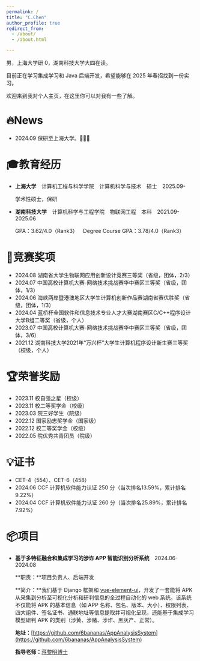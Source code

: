 ```yaml
---
permalink: /
title: "C.Chen"
author_profile: true
redirect_from: 
  - /about/
  - /about.html

---
```


男，上海大学研 0，湖南科技大学大四在读。

目前正在学习集成学习和 Java 后端开发，希望能够在 2025 年春招找到一份实习。

欢迎来到我对个人主页，在这里你可以对我有一些了解。

# 🔥News

- 2024.09 保研至上海大学。🎉🎉🎉

🎓教育经历
======

- __上海大学__&emsp;计算机工程与科学学院&emsp;计算机科学与技术&emsp;硕士&emsp;2025.09-

  学术性硕士，保研

- __湖南科技大学__&emsp;计算机科学与工程学院&emsp;物联网工程&emsp;本科&emsp;2021.09-2025.06

  GPA：3.62/4.0（Rank3）&emsp;Degree Course GPA：3.78/4.0（Rank3）

🏅竞赛奖项
======

- 2024.08 湖南省大学生物联网应用创新设计竞赛三等奖（省级，团体，2/3）
- 2024.07 中国高校计算机大赛-网络技术挑战赛华中赛区三等奖（省级，团体，1/3）
- 2024.06 海峡两岸暨港澳地区大学生计算机创新作品赛湖南省赛优胜奖（省级，团体，1/3）
- 2024.04 蓝桥杯全国软件和信息技术专业人才大赛湖南赛区C/C++程序设计大学B组二等奖（省级，个人）
- 2023.07 中国高校计算机大赛-网络技术挑战赛华中赛区三等奖（省级，团体，3/6）
- 2021.12  湖南科技大学2021年“万兴杯”大学生计算机程序设计新生赛三等奖（校级，个人）

# 🏆荣誉奖励

- 2023.11 校自强之星（校级）
- 2023.11 校二等奖学金（校级）
- 2023.03 院三好学生（院级）
- 2022.12 国家励志奖学金（国家级）
- 2022.12 校二等奖学金（校级）
- 2022.05 院优秀共青团员（院级）

# 💡证书

- CET-4（554）、CET-6（458）
- 2024.06 CCF 计算机软件能力认证 250 分（当次排名13.59%，累计排名9.22%）
- 2024.04 CCF 计算机软件能力认证 260 分（当次排名25.89%，累计排名7.92%）

# 📦项目

- __基于多特征融合和集成学习的涉诈 APP 智能识别分析系统__&emsp;2024.06-2024.08

  **职责：**项目负责人、后端开发

  **简介：**我们基于 Django 框架和 [vue-element-ui](https://github.com/PanJiaChen/vue-element-admin)，开发了一套能将 APK 从采集到分析至可视化分析和研判信息的全过程自动化的 web 系统。该系统不仅能将 APK 的基本信息（如 APP 名称、包名、版本、大小）、权限列表、四大组件、签名证书、通联地址等信息提取并可视化呈现，还能基于集成学习模型研判 APK 的类别（涉黄、涉赌、涉诈、黑灰产、正常）。

  **地址：**[https://github.com/6bananas/AppAnalysisSystem](https://github.com/6bananas/AppAnalysisSystem)

  __指导老师：__[蒋黎明博士](https://computer.hnust.edu.cn/dsdw/bcffdc62a24f44dcabeaaaf75bcec05f.htm)
